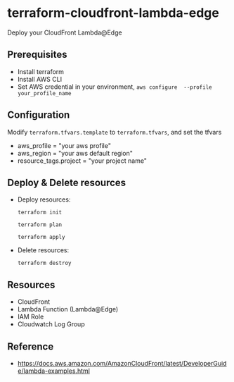 # terraform-cloudfront-lambda-edge

Deploy your CloudFront Lambda@Edge

## Prerequisites

- Install terraform
- Install AWS CLI
- Set AWS credential in your environment, 
  ```aws configure  --profile your_profile_name```

## Configuration

Modify ```terraform.tfvars.template``` to ```terraform.tfvars```, and set the tfvars

- aws_profile = "your aws profile"
- aws_region  = "your aws default region"
- resource_tags.project = "your project name"

## Deploy & Delete resources

- Deploy resources:

   `terraform init`

   `terraform plan`

   `terraform apply` 

- Delete resources:

   `terraform destroy`

## Resources

- CloudFront
- Lambda Function (Lambda@Edge)
- IAM Role
- Cloudwatch Log Group

## Reference 
- https://docs.aws.amazon.com/AmazonCloudFront/latest/DeveloperGuide/lambda-examples.html